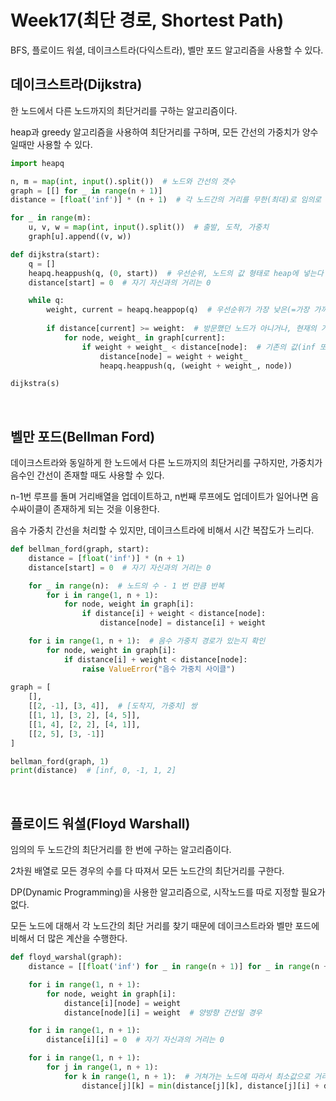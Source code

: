 # Week17(최단 경로, Shortest Path)

BFS, 플로이드 워셜, 데이크스트라(다익스트라), 벨만 포드 알고리즘을 사용할 수 있다.

## 데이크스트라(Dijkstra)

한 노드에서 다른 노드까지의 최단거리를 구하는 알고리즘이다.

heap과 greedy 알고리즘을 사용하여 최단거리를 구하며, 모든 간선의 가중치가 양수일때만 사용할 수 있다.

```python
import heapq

n, m = map(int, input().split())  # 노드와 간선의 갯수
graph = [[] for _ in range(n + 1)]
distance = [float('inf')] * (n + 1)  # 각 노드간의 거리를 무한(최대)로 임의로 지정

for _ in range(m):
    u, v, w = map(int, input().split())  # 출발, 도착, 가중치
    graph[u].append((v, w))

def dijkstra(start):
    q = []
    heapq.heappush(q, (0, start))  # 우선순위, 노드의 값 형태로 heap에 넣는다
    distance[start] = 0  # 자기 자신과의 거리는 0

    while q:
        weight, current = heapq.heappop(q)  # 우선순위가 가장 낮은(=가장 가까운 노드)가 pop 된다.
        
        if distance[current] >= weight:  # 방문했던 노드가 아니거나, 현재의 가중치가 더 작을 경우에만 탐색한다.
            for node, weight_ in graph[current]:
                if weight + weight_ < distance[node]:  # 기존의 값(inf 또는 기존에 방문했던 거리)보다 작은 경우에만 탐색
                    distance[node] = weight + weight_
                    heapq.heappush(q, (weight + weight_, node))

dijkstra(s)          
```
<br>

## 벨만 포드(Bellman Ford)

데이크스트라와 동일하게 한 노드에서 다른 노드까지의 최단거리를 구하지만, 가중치가 음수인 간선이 존재할 때도 사용할 수 있다.

n-1번 루프를 돌며 거리배열을 업데이트하고, n번째 루프에도 업데이트가 일어나면 음수싸이클이 존재하게 되는 것을 이용한다.

음수 가중치 간선을 처리할 수 있지만, 데이크스트라에 비해서 시간 복잡도가 느리다.

```python
def bellman_ford(graph, start):
    distance = [float('inf')] * (n + 1)
    distance[start] = 0  # 자기 자신과의 거리는 0

    for _ in range(n):  # 노드의 수 - 1 번 만큼 반복
        for i in range(1, n + 1):
            for node, weight in graph[i]:
                if distance[i] + weight < distance[node]:
                    distance[node] = distance[i] + weight

    for i in range(1, n + 1):  # 음수 가중치 경로가 있는지 확인
        for node, weight in graph[i]:
            if distance[i] + weight < distance[node]:
                raise ValueError("음수 가중치 사이클")
    
graph = [
    [],
    [[2, -1], [3, 4]],  # [도착지, 가중치] 쌍
    [[1, 1], [3, 2], [4, 5]],
    [[1, 4], [2, 2], [4, 1]],
    [[2, 5], [3, -1]]
]

bellman_ford(graph, 1)
print(distance)  # [inf, 0, -1, 1, 2]
```
<br>

## 플로이드 워셜(Floyd Warshall)

임의의 두 노드간의 최단거리를 한 번에 구하는 알고리즘이다.

2차원 배열로 모든 경우의 수를 다 따져서 모든 노드간의 최단거리를 구한다.

DP(Dynamic Programming)을 사용한 알고리즘으로, 시작노드를 따로 지정할 필요가 없다.

모든 노드에 대해서 각 노드간의 최단 거리를 찾기 때문에 데이크스트라와 벨만 포드에 비해서 더 많은 계산을 수행한다.

```python
def floyd_warshal(graph):
    distance = [[float('inf') for _ in range(n + 1)] for _ in range(n + 1)]

    for i in range(1, n + 1):
        for node, weight in graph[i]:
            distance[i][node] = weight
            distance[node][i] = weight  # 양방향 간선일 경우

    for i in range(1, n + 1):
        distance[i][i] = 0  # 자기 자신과의 거리는 0

    for i in range(1, n + 1):
        for j in range(1, n + 1):
            for k in range(1, n + 1):  # 거쳐가는 노드에 따라서 최소값으로 거리 업데이트
                distance[j][k] = min(distance[j][k], distance[j][i] + distance[i][k])
```